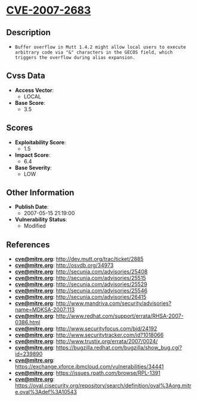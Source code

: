 
# [CVE-2007-2683](https://cve.mitre.org/cgi-bin/cvename.cgi?name=CVE-2007-2683)

## Description

- `Buffer overflow in Mutt 1.4.2 might allow local users to execute arbitrary code via "&" characters in the GECOS field, which triggers the overflow during alias expansion.`

## Cvss Data

- **Access Vector**:
  - LOCAL
- **Base Score**:
  - 3.5

## Scores

- **Exploitability Score**:
  - 1.5
- **Impact Score**:
  - 6.4
- **Base Severity**:
  - LOW

## Other Information

- **Publish Date**:
  - 2007-05-15 21:19:00
- **Vulnerability Status**:
  - Modified

## References

- **cve@mitre.org**: http://dev.mutt.org/trac/ticket/2885
- **cve@mitre.org**: http://osvdb.org/34973
- **cve@mitre.org**: http://secunia.com/advisories/25408
- **cve@mitre.org**: http://secunia.com/advisories/25515
- **cve@mitre.org**: http://secunia.com/advisories/25529
- **cve@mitre.org**: http://secunia.com/advisories/25546
- **cve@mitre.org**: http://secunia.com/advisories/26415
- **cve@mitre.org**: http://www.mandriva.com/security/advisories?name=MDKSA-2007:113
- **cve@mitre.org**: http://www.redhat.com/support/errata/RHSA-2007-0386.html
- **cve@mitre.org**: http://www.securityfocus.com/bid/24192
- **cve@mitre.org**: http://www.securitytracker.com/id?1018066
- **cve@mitre.org**: http://www.trustix.org/errata/2007/0024/
- **cve@mitre.org**: https://bugzilla.redhat.com/bugzilla/show_bug.cgi?id=239890
- **cve@mitre.org**: https://exchange.xforce.ibmcloud.com/vulnerabilities/34441
- **cve@mitre.org**: https://issues.rpath.com/browse/RPL-1391
- **cve@mitre.org**: https://oval.cisecurity.org/repository/search/definition/oval%3Aorg.mitre.oval%3Adef%3A10543

